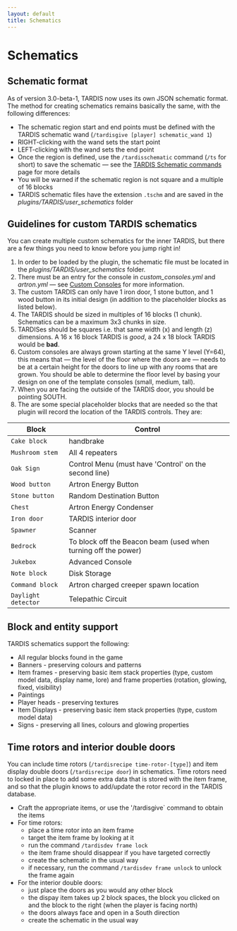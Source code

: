 ```yaml
---
layout: default
title: Schematics
---
```


# Schematics

## Schematic format

As of version 3.0-beta-1, TARDIS now uses its own JSON schematic format. The method for creating schematics remains
basically the same, with the following differences:

- The schematic region start and end points must be defined with the TARDIS schematic
  wand (`/tardisgive [player] schematic_wand 1`)
- RIGHT-clicking with the wand sets the start point
- LEFT-clicking with the wand sets the end point
- Once the region is defined, use the `/tardisschematic` command (`/ts` for short) to save the schematic — see
  the [TARDIS Schematic commands](schematic-commands) page for more details
- You will be warned if the schematic region is not square and a multiple of 16 blocks
- TARDIS schematic files have the extension `.tschm` and are saved in the _plugins/TARDIS/user\_schematics_ folder

## Guidelines for custom TARDIS schematics

You can create multiple custom schematics for the inner TARDIS, but there are a few things you need to know before you
jump
right in!

1. In order to be loaded by the plugin, the schematic file must be located in the _plugins/TARDIS/user\_schematics_
   folder.
2. There must be an entry for the console in _custom_consoles.yml_ and _artron.yml_ — see
   [Custom Consoles](custom_consoles) for more information.
3. The custom TARDIS can only have 1 iron door, 1 stone button, and 1 wood button in its initial design (in addition to
   the placeholder blocks as listed below).
4. The TARDIS should be sized in multiples of 16 blocks (1 chunk). Schematics can be a maximum 3x3 chunks in size.
5. TARDISes should be squares i.e. that same width (x) and length (z) dimensions. A 16 x 16 block TARDIS is _good_, a 24
   x 18 block TARDIS would be **bad**.
6. Custom consoles are always grown starting at the same Y level (Y=64), this means that — the level of the floor where
   the doors are — needs to be at a certain height for the doors to line up with any rooms that are grown. You should be
   able to determine the floor level by basing your design on one of the template consoles (small, medium, tall).
7. When you are facing the outside of the TARDIS door, you should be pointing SOUTH.
8. The are some special placeholder blocks that are needed so the that plugin will record the location of the TARDIS
   controls. They are:

| Block               | Control                                                        |
|---------------------|----------------------------------------------------------------|
| `Cake block`        | handbrake                                                      |
| `Mushroom stem`     | All 4 repeaters                                                |
| `Oak Sign`          | Control Menu (must have 'Control' on the second line)          |
| `Wood button`       | Artron Energy Button                                           |
| `Stone button`      | Random Destination Button                                      |
| `Chest`             | Artron Energy Condenser                                        |
| `Iron door`         | TARDIS interior door                                           |
| `Spawner`           | Scanner                                                        |
| `Bedrock`           | To block off the Beacon beam (used when turning off the power) |
| `Jukebox`           | Advanced Console                                               |
| `Note block`        | Disk Storage                                                   |
| `Command block`     | Artron charged creeper spawn location                          |
| `Daylight detector` | Telepathic Circuit                                             |

## Block and entity support

TARDIS schematics support the following:

* All regular blocks found in the game
* Banners - preserving colours and patterns
* Item frames - preserving basic item stack properties (type, custom model data, display name, lore) and frame properties (rotation, glowing, fixed, visibility)
* Paintings
* Player heads - preserving textures
* Item Displays - preserving basic item stack properties (type, custom model data)
* Signs - preserving all lines, colours and glowing properties

## Time rotors and interior double doors

You can include time rotors (`/tardisrecipe time-rotor-[type]`) and item display double doors (`/tardisrecipe door`) in schematics.
Time rotors need to locked in place to add some extra data that is stored with the item frame, 
and so that the plugin knows to add/update the rotor record in the TARDIS database.

* Craft the appropriate items, or use the '/tardisgive` command to obtain the items
* For time rotors:
   - place a time rotor into an item frame
   - target the item frame by looking at it
   - run the command `/tardisdev frame lock`
   - the item frame should disappear if you have targeted correctly
   - create the schematic in the usual way
   - if necessary, run the command `/tardisdev frame unlock` to unlock the frame again
* For the interior double doors:
   - just place the doors as you would any other block
   - the dispay item takes up 2 block spaces, the block you clicked on and the block to the right (when the player is facing north) 
   - the doors always face and open in a South direction
   - create the schematic in the usual way
